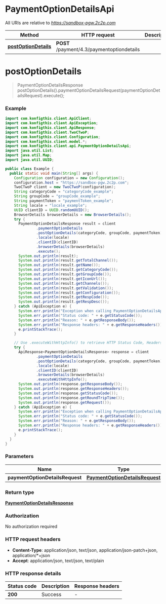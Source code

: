 # PaymentOptionDetailsApi

All URIs are relative to *https://sandbox-pgw.2c2p.com*

| Method | HTTP request | Description |
|------------- | ------------- | -------------|
| [**postOptionDetails**](PaymentOptionDetailsApi.md#postOptionDetails) | **POST** /payment/4.3/paymentoptiondetails |  |


<a name="postOptionDetails"></a>
# **postOptionDetails**
> PaymentOptionDetailsResponse postOptionDetails().paymentOptionDetailsRequest(paymentOptionDetailsRequest).execute();



### Example
```java
import com.konfigthis.client.ApiClient;
import com.konfigthis.client.ApiException;
import com.konfigthis.client.ApiResponse;
import com.konfigthis.client.TwoCTwoP;
import com.konfigthis.client.Configuration;
import com.konfigthis.client.model.*;
import com.konfigthis.client.api.PaymentOptionDetailsApi;
import java.util.List;
import java.util.Map;
import java.util.UUID;

public class Example {
  public static void main(String[] args) {
    Configuration configuration = new Configuration();
    configuration.host = "https://sandbox-pgw.2c2p.com";
    TwoCTwoP client = new TwoCTwoP(configuration);
    String categoryCode = "categoryCode_example";
    String groupCode = "groupCode_example";
    String paymentToken = "paymentToken_example";
    String locale = "locale_example";
    UUID clientID = UUID.randomUUID();
    BrowserDetails browserDetails = new BrowserDetails();
    try {
      PaymentOptionDetailsResponse result = client
              .paymentOptionDetails
              .postOptionDetails(categoryCode, groupCode, paymentToken)
              .locale(locale)
              .clientID(clientID)
              .browserDetails(browserDetails)
              .execute();
      System.out.println(result);
      System.out.println(result.getTotalChannel());
      System.out.println(result.getName());
      System.out.println(result.getCategoryCode());
      System.out.println(result.getGroupCode());
      System.out.println(result.getIconUrl());
      System.out.println(result.getChannels());
      System.out.println(result.getValidation());
      System.out.println(result.getConfiguration());
      System.out.println(result.getRespCode());
      System.out.println(result.getRespDesc());
    } catch (ApiException e) {
      System.err.println("Exception when calling PaymentOptionDetailsApi#postOptionDetails");
      System.err.println("Status code: " + e.getStatusCode());
      System.err.println("Reason: " + e.getResponseBody());
      System.err.println("Response headers: " + e.getResponseHeaders());
      e.printStackTrace();
    }

    // Use .executeWithHttpInfo() to retrieve HTTP Status Code, Headers and Request
    try {
      ApiResponse<PaymentOptionDetailsResponse> response = client
              .paymentOptionDetails
              .postOptionDetails(categoryCode, groupCode, paymentToken)
              .locale(locale)
              .clientID(clientID)
              .browserDetails(browserDetails)
              .executeWithHttpInfo();
      System.out.println(response.getResponseBody());
      System.out.println(response.getResponseHeaders());
      System.out.println(response.getStatusCode());
      System.out.println(response.getRoundTripTime());
      System.out.println(response.getRequest());
    } catch (ApiException e) {
      System.err.println("Exception when calling PaymentOptionDetailsApi#postOptionDetails");
      System.err.println("Status code: " + e.getStatusCode());
      System.err.println("Reason: " + e.getResponseBody());
      System.err.println("Response headers: " + e.getResponseHeaders());
      e.printStackTrace();
    }
  }
}

```

### Parameters

| Name | Type | Description  | Notes |
|------------- | ------------- | ------------- | -------------|
| **paymentOptionDetailsRequest** | [**PaymentOptionDetailsRequest**](PaymentOptionDetailsRequest.md)|  | [optional] |

### Return type

[**PaymentOptionDetailsResponse**](PaymentOptionDetailsResponse.md)

### Authorization

No authorization required

### HTTP request headers

 - **Content-Type**: application/json, text/json, application/json-patch+json, application/*+json
 - **Accept**: application/json, text/json, text/plain

### HTTP response details
| Status code | Description | Response headers |
|-------------|-------------|------------------|
| **200** | Success |  -  |

